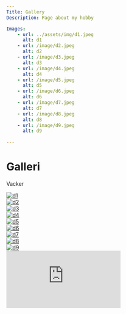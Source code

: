 ```yaml
---
Title: Gallery
Description: Page about my hobby

Images: 
    - url: ../assets/img/d1.jpeg
      alt: d1
    - url: /image/d2.jpeg
      alt: d2
    - url: /image/d3.jpeg
      alt: d3
    - url: /image/d4.jpeg
      alt: d4
    - url: /image/d5.jpeg
      alt: d5
    - url: /image/d6.jpeg
      alt: d6
    - url: /image/d7.jpeg
      alt: d7
    - url: /image/d8.jpeg
      alt: d8
    - url: /image/d9.jpeg
      alt: d9
    
---
```

Galleri
=========================================

Vacker

<div class="display-gallery">
<div>
    <a href="%base_url%/image/d1.jpeg" target="_blank"> 
    <picture>
    <source media="(min-width: 668px)" scrset="%base_url%/image/d1.jpeg">
    <source media="(min-width: 376px)" scrset="%base_url%/image/d1.jpeg?w=667">
    <img src="%base_url%/image/d1.jpeg?w=333&h=333&crop-to-fit" alt="d1">
    </picture>
    </a>
</div>
<div>
    <a href="%base_url%/image/d2.jpeg" target="_blank"> 
    <picture>
    <source media="(min-width: 668px)" scrset="%base_url%/image/d2.jpeg">
    <source media="(min-width: 376px)" scrset="%base_url%/image/d2.jpeg?w=667">
    <img src="%base_url%/image/d2.jpeg?w=333&h=333&crop-to-fit" alt="d2">
    </picture>
    </a>
</div>
<div>
    <a href="%base_url%/image/d3.jpeg" target="_blank"> 
    <picture>
    <source media="(min-width: 668px)" scrset="%base_url%/image/d3.jpeg">
    <source media="(min-width: 376px)" scrset="%base_url%/image/d3.jpeg?w=667">
    <img src="%base_url%/image/d3.jpeg?w=333&h=333&crop-to-fit" alt="d3">
    </picture>
    </a>
</div>
<div>
    <a href="%base_url%/image/d4.jpeg" target="_blank"> 
    <picture>
    <source media="(min-width: 668px)" scrset="%base_url%/image/d4.jpeg">
    <source media="(min-width: 376px)" scrset="%base_url%/image/d4.jpeg?w=667">
    <img src="%base_url%/image/d4.jpeg?w=333&h=333&crop-to-fit" alt="d4">
    </picture>
    </a>
</div>
<div>
    <a href="%base_url%/image/d5.jpeg" target="_blank"> 
    <picture>
    <source media="(min-width: 668px)" scrset="%base_url%/image/d5.jpeg">
    <source media="(min-width: 376px)" scrset="%base_url%/image/d5.jpeg?w=667">
    <img src="%base_url%/image/d5.jpeg?w=333&h=333&crop-to-fit" alt="d5">
    </picture>
    </a>
</div>
<div>
    <a href="%base_url%/image/d6.jpeg" target="_blank"> 
    <picture>
    <source media="(min-width: 668px)" scrset="%base_url%/image/d6.jpeg">
    <source media="(min-width: 376px)" scrset="%base_url%/image/d6.jpeg?w=667">
    <img src="%base_url%/image/d6.jpeg?w=333&h=333&crop-to-fit" alt="d6">
    </picture>
    </a>
</div>
<div>
    <a href="%base_url%/image/d7.jpeg" target="_blank"> 
    <picture>
    <source media="(min-width: 668px)" scrset="%base_url%/image/d7.jpeg">
    <source media="(min-width: 376px)" scrset="%base_url%/image/d7.jpeg?w=667">
    <img src="%base_url%/image/d7.jpeg?w=333&h=333&crop-to-fit" alt="d7">
    </picture>
    </a>
</div>
<div>
    <a href="%base_url%/image/d8.jpeg" target="_blank"> 
    <picture>
    <source media="(min-width: 668px)" scrset="%base_url%/image/d8.jpeg">
    <source media="(min-width: 376px)" scrset="%base_url%/image/d8.jpeg?w=667">
    <img src="%base_url%/image/d8.jpeg?w=333&h=333&crop-to-fit" alt="d8">
    </picture>
    </a>
</div>
<div>
    <a href="%base_url%/image/d9.jpeg" target="_blank"> 
    <picture>
    <source media="(min-width: 668px)" scrset="%base_url%/image/d9.jpeg">
    <source media="(min-width: 376px)" scrset="%base_url%/image/d9.jpeg?w=667">
    <img src="%base_url%/image/d9.jpeg?w=333&h=333&crop-to-fit" alt="d9">
    </picture>
    </a>
</div>


<div class="embed-container">
    <iframe src="https://www.youtube.com/embed/rTWzswSVjbo" frameborder="0" allowfullscreen></iframe>
</div>


</div>

